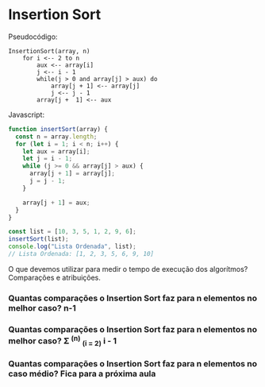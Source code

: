 # Insertion Sort

Pseudocódigo:

```
InsertionSort(array, n)
    for i <-- 2 to n
        aux <-- array[i]
        j <-- i - 1
        while(j > 0 and array[j] > aux) do
            array[j + 1] <-- array[j]
            j <-- j - 1
        array[j +  1] <-- aux
```

Javascript:

```javascript
function insertSort(array) {
  const n = array.length;
  for (let i = 1; i < n; i++) {
    let aux = array[i];
    let j = i - 1;
    while (j >= 0 && array[j] > aux) {
      array[j + 1] = array[j];
      j = j - 1;
    }

    array[j + 1] = aux;
  }
}

const list = [10, 3, 5, 1, 2, 9, 6];
insertSort(list);
console.log("Lista Ordenada", list);
// Lista Ordenada: [1, 2, 3, 5, 6, 9, 10]
```

O que devemos utilizar para medir o tempo de execução dos algorítmos? Comparações e atribuições.

### Quantas comparações o Insertion Sort faz para n elementos no melhor caso? **n-1**

### Quantas comparações o Insertion Sort faz para n elementos no melhor caso? **Σ <sup>(n)</sup> <sub>(i = 2)</sub> i - 1**

### Quantas comparações o Insertion Sort faz para n elementos no caso médio? **Fica para a próxima aula**
